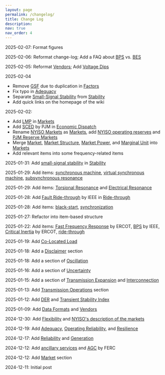 ```yaml
---
layout: page
permalink: /changelog/
title: Change Log
description:
nav: true
nav_order: 4
---
```


2025-02-07: Format figures

2025-02-06: Reformat change-log; Add a FAQ about [<u>BPS</u>](/wiki/bulk-power-system) vs.
[<u>BES</u>](/wiki/bulk-electric-system)

2025-02-05: Reformat [<u>Vendors</u>](/wiki/vendors); Add [<u>Voltage Dips</u>](/wiki/voltage-dip)

2025-02-04

- Remove <u>GSF</u> due to duplication in [<u>Factors</u>](/wiki/factors)
- Fix typo in [<u>Adequacy</u>](/wiki/adequacy)
- Separate [<u>Small-Signal Stability</u>](/wiki/small-signal-stability) from
  [<u>Stability</u>](/wiki/stability)
- Add quick links on the homepage of the wiki

2025-02-02:

- Add <u>LMP</u> in [<u>Markets</u>](/wiki/markets)
- Add <u>SCED</u> by PJM in [<u>Economic Dispatch</u>](/wiki/economic-dispatch)
- Rename <u>NYISO Markets</u> as [<u>Markets</u>](/wiki/markets), add <u>NYISO operating reserves</u>
  and <u>PJM Reserve Markets</u>
- Merge <u>Market</u>, <u>Market Structure</u>, <u>Market Power</u>, and <u>Marginal Unit</u>
  into [<u>Markets</u>](/wiki/markets)
- Add relevant items into some frequency-related items

2025-01-31: Add <u>small-signal stability</u> in [<u>Stability</u>](/wiki/stability)

2025-01-29: Add items: [<u>synchronous machine</u>](/wiki/synchronous-machine),
[<u>virtual synchronous machine</u>](/wiki/virtual-synchronous-machine),
[<u>subsynchronous resonance</u>](/wiki/subsynchronous-resonance)

2025-01-29: Add items: [<u>Torsional Resonance</u>](/wiki/torsional-resonance)
and [<u>Electrical Resonance</u>](/wiki/electrical-resonance)

2025-01-28: Add <u>Fault Ride-through</u> by IEEE in [<u>Ride-through</u>](/wiki/ride-through)

2025-01-28: Add items: [<u>black-start</u>](/wiki/black-start),
[<u>synchronization</u>](/wiki/synchronization)

2025-01-27: Refactor into item-based structure

2025-01-22: Add items: [<u>Fast Frequency Response</u>](/wiki/fast-frequency-response/) by ERCOT,
<u>BPS</u> by IEEE, [<u>Critical Inertia</u>](/wiki/critical-inertia/) by ERCOT,
[<u>ride-through</u>](/wiki/ride-through/)

2025-01-19: Add [<u>Co-Located Load</u>](/wiki/co-located-load)

2025-01-18: Add a <u>Disclaimer</u> section

2025-01-18: Add a section of <u>Oscillation</u>

2025-01-16: Add a section of <u>Uncertainty</u>

2025-01-15: Add a section of <u>Transmission Expansion</u> and <u>Interconnection</u>

2025-01-13: Add <u>Transmission Operations</u> section

2025-01-12: Add [<u>DER</u>](/wiki/distributed-energy-resources) and
<u>Transient Stability Index</u>

2025-01-09: Add <u>Data Formats</u> and [<u>Vendors</u>](/wiki/vendors)

2024-12-30: Add [<u>Flexibility</u>](/wiki/flexibility) and
<u>NYISO's description of the markets</u>

2024-12-19: Add [<u>Adequacy</u>](/wiki/adequacy), [<u>Operating Reliability</u>](/wiki/operating-reliability),
and [<u>Resilience</u>](/wiki/resilience)

2024-12-17: Add [<u>Reliability</u>](/wiki/reliability) and <u>Generation</u>

2024-12-12: Add [<u>ancillary services</u>](/wiki/ancillary-service) and
[<u>AGC</u>](/wiki/automatic-generation-control) by FERC

2024-12-12: Add <u>Market</u> section

2024-12-11: Initial post
